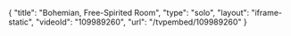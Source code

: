 {
    "title": "Bohemian, Free-Spirited Room",
    "type": "solo",
    "layout": "iframe-static",
    "videoId": "109989260",
    "url": "\/tvpembed\/109989260"
}